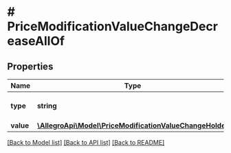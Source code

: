 # # PriceModificationValueChangeDecreaseAllOf

## Properties

Name | Type | Description | Notes
------------ | ------------- | ------------- | -------------
**type** | **string** |  | [optional] [default to 'DECREASE_PRICE']
**value** | [**\AllegroApi\Model\PriceModificationValueChangeHolder**](PriceModificationValueChangeHolder.md) |  | [optional]

[[Back to Model list]](../../README.md#models) [[Back to API list]](../../README.md#endpoints) [[Back to README]](../../README.md)
